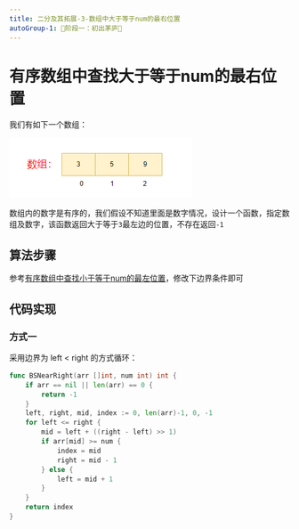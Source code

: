 ```yaml
---
title: 二分及其拓展-3-数组中大于等于num的最右位置
autoGroup-1: 🌱阶段一：初出茅庐🌱 
---
```


# 有序数组中查找大于等于num的最右位置

我们有如下一个数组：

![](/g1_bisectiom_1_find_num.assets/image-20230907233145954.png)

数组内的数字是有序的，我们假设不知道里面是数字情况，设计一个函数，指定数组及数字，该函数返回大于等于`3`最左边的位置，不存在返回`-1`

## 算法步骤

参考[有序数组中查找小于等于num的最左位置](/algorithm/g1_bisection_2_bs_left)，修改下边界条件即可

## 代码实现

### 方式一

采用边界为 left < right 的方式循环：

```go
func BSNearRight(arr []int, num int) int {
	if arr == nil || len(arr) == 0 {
		return -1
	}
	left, right, mid, index := 0, len(arr)-1, 0, -1
	for left <= right { 
		mid = left + ((right - left) >> 1)
		if arr[mid] >= num {
            index = mid
            right = mid - 1
		} else {
			left = mid + 1
		}
	}
	return index
}
```

### 